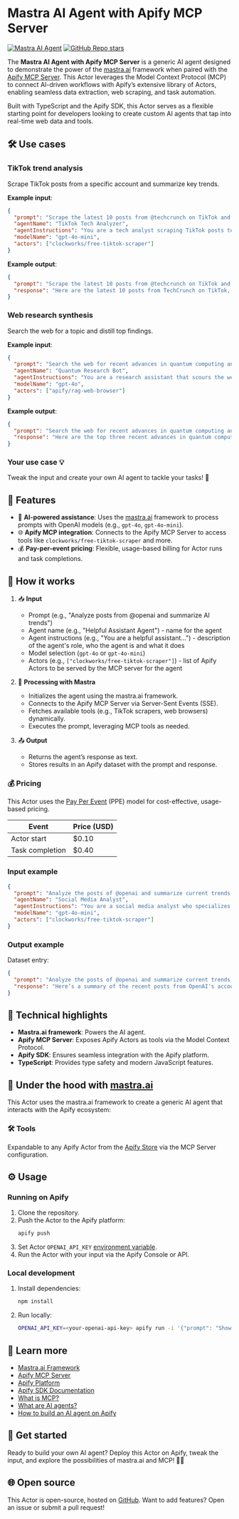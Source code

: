 # Mastra AI Agent with Apify MCP Server

[![Mastra AI Agent](https://apify.com/actor-badge?actor=jakub.kopecky/actor-mastra-mcp-agent)](https://apify.com/jakub.kopecky/actor-mastra-mcp-agent)
[![GitHub Repo stars](https://img.shields.io/github/stars/apify/actor-mastra-mcp-agent)](https://github.com/apify/actor-mastra-mcp-agent/stargazers)

The **Mastra AI Agent with Apify MCP Server** is a generic AI agent designed to demonstrate the power of the [mastra.ai](https://mastra.ai/) framework when paired with the [Apify MCP Server](https://apify.com/apify/actors-mcp-server). This Actor leverages the Model Context Protocol (MCP) to connect AI-driven workflows with Apify’s extensive library of Actors, enabling seamless data extraction, web scraping, and task automation.

Built with TypeScript and the Apify SDK, this Actor serves as a flexible starting point for developers looking to create custom AI agents that tap into real-time web data and tools.

## 🛠️ Use cases

### TikTok trend analysis

Scrape TikTok posts from a specific account and summarize key trends.

**Example input**:
```json
{
  "prompt": "Scrape the latest 10 posts from @techcrunch on TikTok and summarize key tech topics.",
  "agentName": "TikTok Tech Analyzer",
  "agentInstructions": "You are a tech analyst scraping TikTok posts to identify trends.",
  "modelName": "gpt-4o-mini",
  "actors": ["clockworks/free-tiktok-scraper"]
}
```

**Example output**:
```json
{
  "prompt": "Scrape the latest 10 posts from @techcrunch on TikTok and summarize key tech topics.",
  "response": "Here are the latest 10 posts from TechCrunch on TikTok, along with key tech topics summarized..."
}
```

### Web research synthesis

Search the web for a topic and distill top findings.

**Example input**:
```json
{
  "prompt": "Search the web for recent advances in quantum computing and explain the top 3 breakthroughs.",
  "agentName": "Quantum Research Bot",
  "agentInstructions": "You are a research assistant that scours the web for technical info.",
  "modelName": "gpt-4o",
  "actors": ["apify/rag-web-browser"]
}
```

**Example output**:
```json
{
  "prompt": "Search the web for recent advances in quantum computing and explain the top 3 breakthroughs.",
  "response": "Here are the top three recent advances in quantum computing as of 2025..."
}
```

### Your use case 💡

Tweak the input and create your own AI agent to tackle your tasks! 🚀

## 🎯 Features

- 🤖 **AI-powered assistance**: Uses the [mastra.ai](https://mastra.ai/) framework to process prompts with OpenAI models (e.g., `gpt-4o`, `gpt-4o-mini`).
- 🌐 **Apify MCP integration**: Connects to the Apify MCP Server to access tools like `clockworks/free-tiktok-scraper` and more.
- 💰 **Pay-per-event pricing**: Flexible, usage-based billing for Actor runs and task completions.

## 🔄 How it works

1. 📥 **Input**
   - Prompt (e.g., "Analyze posts from @openai and summarize AI trends")
   - Agent name (e.g., "Helpful Assistant Agent") - name for the agent
   - Agent instructions (e.g., "You are a helpful assistant...") - description of the agent's role, who the agent is and what it does
   - Model selection (`gpt-4o` or `gpt-4o-mini`)
   - Actors (e.g., `["clockworks/free-tiktok-scraper"]`) - list of Apify Actors to be served by the MCP server for the agent

2. 🤖 **Processing with Mastra**
   - Initializes the agent using the mastra.ai framework.
   - Connects to the Apify MCP Server via Server-Sent Events (SSE).
   - Fetches available tools (e.g., TikTok scrapers, web browsers) dynamically.
   - Executes the prompt, leveraging MCP tools as needed.

3. 📤 **Output**
   - Returns the agent’s response as text.
   - Stores results in an Apify dataset with the prompt and response.

### 💰 Pricing

This Actor uses the [Pay Per Event](https://docs.apify.com/platform/actors/publishing/monetize#pay-per-event-pricing-model) (PPE) model for cost-effective, usage-based pricing.

| Event                  | Price (USD) |
|------------------------|-------------|
| Actor start            | $0.10       |
| Task completion        | $0.40       |

### Input example

```json
{
  "prompt": "Analyze the posts of @openai and summarize current trends in AI.",
  "agentName": "Social Media Analyst",
  "agentInstructions": "You are a social media analyst who specializes in analyzing posts from various social media platforms.",
  "modelName": "gpt-4o-mini",
  "actors": ["clockworks/free-tiktok-scraper"]
}
```

### Output example

Dataset entry:
```json
{
  "prompt": "Analyze the posts of @openai and summarize current trends in AI.",
  "response": "Here’s a summary of the recent posts from OpenAI's account, highlighting current trends in AI..."
}
```

## 🔧 Technical highlights

- **Mastra.ai framework**: Powers the AI agent.
- **Apify MCP Server**: Exposes Apify Actors as tools via the Model Context Protocol.
- **Apify SDK**: Ensures seamless integration with the Apify platform.
- **TypeScript**: Provides type safety and modern JavaScript features.

## 🤖 Under the hood with [mastra.ai](https://mastra.ai/)

This Actor uses the mastra.ai framework to create a generic AI agent that interacts with the Apify ecosystem:

### 🛠️ Tools

Expandable to any Apify Actor from the [Apify Store](https://apify.com/store) via the MCP Server configuration.

## ⚙️ Usage

### Running on Apify

1. Clone the repository.
2. Push the Actor to the Apify platform:
   ```bash
   apify push
   ```
3. Set Actor `OPENAI_API_KEY` [environment variable](https://docs.apify.com/platform/actors/development/programming-interface/environment-variables#custom-environment-variables).
4. Run the Actor with your input via the Apify Console or API.

### Local development

1. Install dependencies:
   ```bash
   npm install
   ```
2. Run locally:
   ```bash
   OPENAI_API_KEY=<your-openai-api-key> apify run -i '{"prompt": "Show me latest post from @openai TikTok profile", "actors": ["clockworks/free-tiktok-scraper"]}'
   ```

## 📖 Learn more

- [Mastra.ai Framework](https://mastra.ai/)
- [Apify MCP Server](https://apify.com/apify/actors-mcp-server)
- [Apify Platform](https://apify.com)
- [Apify SDK Documentation](https://docs.apify.com/sdk/js)
- [What is MCP?](https://blog.apify.com/what-is-model-context-protocol/)
- [What are AI agents?](https://blog.apify.com/what-are-ai-agents/)
- [How to build an AI agent on Apify](https://blog.apify.com/how-to-build-an-ai-agent/)

## 🚀 Get started

Ready to build your own AI agent? Deploy this Actor on Apify, tweak the input, and explore the possibilities of mastra.ai and MCP! 🤖✨

## 🌐 Open source

This Actor is open-source, hosted on [GitHub](https://github.com/apify/actor-mastra-mcp-agent). Want to add features? Open an issue or submit a pull request!
